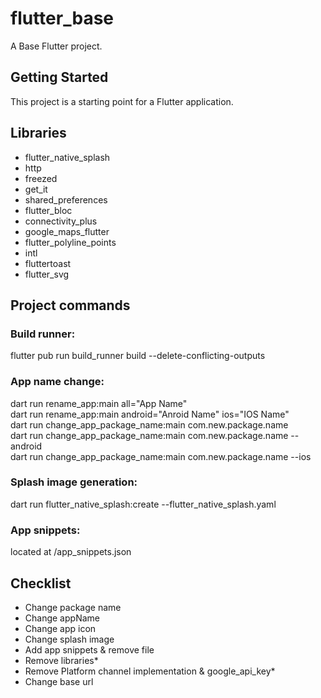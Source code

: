 # flutter_base

A Base Flutter project.

## Getting Started

This project is a starting point for a Flutter application.

## Libraries

* flutter_native_splash
* http
* freezed
* get_it
* shared_preferences
* flutter_bloc
* connectivity_plus
* google_maps_flutter
* flutter_polyline_points
* intl
* fluttertoast
* flutter_svg

## Project commands

### Build runner:
flutter pub run build_runner build --delete-conflicting-outputs

### App name change:
dart run rename_app:main all="App Name"\
dart run rename_app:main android="Anroid Name" ios="IOS Name"\
dart run change_app_package_name:main com.new.package.name\
dart run change_app_package_name:main com.new.package.name --android\
dart run change_app_package_name:main com.new.package.name --ios

### Splash image generation:
dart run flutter_native_splash:create --flutter_native_splash.yaml

### App snippets:
located at /app_snippets.json

## Checklist

* Change package name
* Change appName
* Change app icon
* Change splash image
* Add app snippets & remove file
* Remove libraries*
* Remove Platform channel implementation & google_api_key*
* Change base url